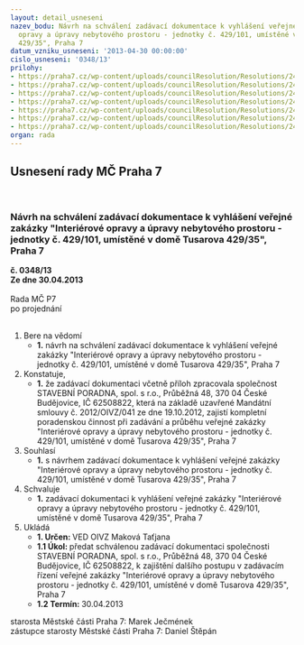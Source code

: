 ```yaml
---
layout: detail_usneseni
nazev_bodu: Návrh na schválení zadávací dokumentace k vyhlášení veřejné zakázky "Interiérové
  opravy a úpravy nebytového prostoru - jednotky č. 429/101, umístěné v domě Tusarova
  429/35", Praha 7
datum_vzniku_usneseni: '2013-04-30 00:00:00'
cislo_usneseni: '0348/13'
prilohy:
- https://praha7.cz/wp-content/uploads/councilResolution/Resolutions/24033/23-13-vyzva_praha7_tusarova_knihovna.pdf
- https://praha7.cz/wp-content/uploads/councilResolution/Resolutions/24033/23-13-zaddok_praha7_tusarova_knihovna.pdf
- https://praha7.cz/wp-content/uploads/councilResolution/Resolutions/24033/23-13-p1__kryci_praha7_tusarova_knihovna.doc
- https://praha7.cz/wp-content/uploads/councilResolution/Resolutions/24033/23-13-p2_reference_praha7_tusarova_knihovna.doc
- https://praha7.cz/wp-content/uploads/councilResolution/Resolutions/24033/23-13-p3_sod_praha7_tusarova_knihovna.doc
- https://praha7.cz/wp-content/uploads/councilResolution/Resolutions/24033/23-13-p4_povinna_cenova_praha7_tusarova_knihovna.doc
- https://praha7.cz/wp-content/uploads/councilResolution/Resolutions/24033/23-13-p5_subd_praha7_tusarova_knihovna.doc
organ: rada
---
```

<div id="ucUsn_pList" class="usn">
	<span><h2>Usnesení rady MČ Praha 7 </h2>
<br></span><div class="standBody">
<span><h3>Návrh na schválení zadávací dokumentace k vyhlášení veřejné zakázky "Interiérové opravy a úpravy nebytového prostoru - jednotky č. 429/101, umístěné v domě Tusarova 429/35", Praha 7</h3></span><div class="center">
		<strong>č. 0348/13</strong><br>
	</div>
<div class="center">
		<strong>Ze dne 30.04.2013</strong><br><br>
	</div>Rada MČ P7<br> po projednání<br><br><ol>
<li>Bere na vědomí<ul><li>
<strong>1.</strong> návrh na schválení zadávací dokumentace k vyhlášení veřejné zakázky "Interiérové opravy a úpravy nebytového prostoru - jednotky č. 429/101, umístěné v domě Tusarova 429/35", Praha 7 </li></ul>
</li>
<li>Konstatuje,<ul><li>
<strong>1.</strong> že zadávací dokumentaci včetně příloh zpracovala společnost STAVEBNÍ PORADNA, spol. s r.o., Průběžná 48, 370 04 České Budějovice, IČ 62508822, která na základě uzavřené Mandátní smlouvy č. 2012/OIVZ/041 ze dne 19.10.2012, zajistí kompletní poradenskou činnost při zadávání a průběhu veřejné zakázky  "Interiérové opravy a úpravy nebytového prostoru - jednotky č. 429/101, umístěné v domě Tusarova 429/35", Praha 7</li></ul>
</li>
<li>Souhlasí<ul><li>
<strong>1.</strong> s návrhem zadávací dokumentace k vyhlášení veřejné zakázky "Interiérové opravy a úpravy nebytového prostoru - jednotky č. 429/101, umístěné v domě Tusarova 429/35", Praha 7</li></ul>
</li>
<li>Schvaluje<ul><li>
<strong>1.</strong> zadávací dokumentaci k vyhlášení veřejné zakázky "Interiérové opravy a úpravy nebytového prostoru - jednotky č. 429/101, umístěné v domě Tusarova 429/35", Praha 7  </li></ul>
</li>
<li>Ukládá<ul>
<li>
<strong>1. Určen: </strong>VED OIVZ Maková Taťjana</li>
<li>
<strong>1.1 Úkol: </strong>předat schválenou zadávací dokumentaci společnosti STAVEBNÍ PORADNA, spol. s r.o., Průběžná 48, 370 04 České Budějovice, IČ 62508822, k zajištění dalšího postupu v zadávacím řízení veřejné zakázky "Interiérové opravy a úpravy nebytového prostoru - jednotky č. 429/101, umístěné v domě Tusarova 429/35", Praha 7 </li>
<li>
<strong>1.2 Termín: </strong>30.04.2013</li>
</ul>
</li>
</ol>starosta Městské části Praha 7: Marek Ječmének<br>zástupce starosty Městské části Praha 7: Daniel Štěpán 
</div>
</div>
